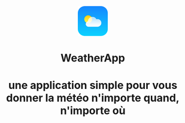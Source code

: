 <div align="center">
    <img src="/images/AppLogo.png" width="80" height="80"/>
    <h1>WeatherApp<h1/>
    <p>une application simple pour vous donner la météo n'importe quand, n'importe où<p/>
<div/>

